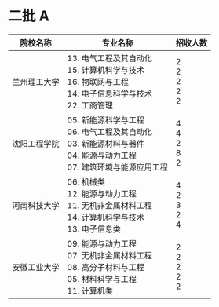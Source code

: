 # 二批 A
| 院校名称     | 专业名称                                                                                                                                      | 招收人数                              |
|--------------|-----------------------------------------------------------------------------------------------------------------------------------------------|---------------------------------------|
| 兰州理工大学 | 13. 电气工程及其自动化 <br/> 15. 计算机科学与技术 <br/> 16. 物联网与工程 <br/> 14. 电子信息科学与技术 <br/>22. 工商管理                       | 2<br/> 2<br/> 2<br/> 2<br/> 2         |
| 沈阳工程学院 | 05. 新能源科学与工程<br /> 06. 电气工程及其自动化<br /> 03. 新能源材料与器件<br /> 04. 能源与动力工程<br /> 07. 建筑环境与能源应用工程<br /> | 4 <br /> 4 <br /> 2 <br /> 8 <br /> 2 |
| 河南科技大学 | 06. 机械类 <br /> 12. 能源与动力工程 <br /> 11. 无机非金属材料工程<br />  14. 计算机科学与技术 <br /> 13. 电子信息类                         | 4 <br /> 2 <br /> 3 <br /> 2 <br /> 4 |
| 安徽工业大学 | 09. 能源与动力工程  <br /> 07. 无机非金属材料工程<br /> 08. 高分子材料与工程 <br /> 05. 材料科学与工程 <br /> 11. 计算机类                     | 2 <br /> 2 <br /> 2 <br /> 2 <br /> 2 |
